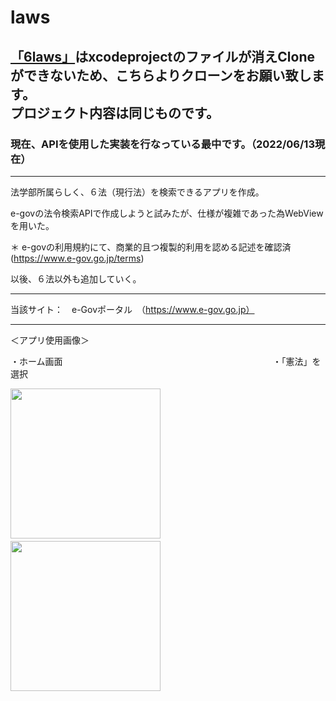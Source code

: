 # laws
  
[「6laws」](https://github.com/reeen-git/6aws)はxcodeprojectのファイルが消えCloneができないため、こちらよりクローンをお願い致します。  
プロジェクト内容は同じものです。  
------------------
### 現在、APIを使用した実装を行なっている最中です。（2022/06/13現在）
  
-------------------------
法学部所属らしく、６法（現行法）を検索できるアプリを作成。
  
e-govの法令検索APIで作成しようと試みたが、仕様が複雑であった為WebViewを用いた。
  
＊ e-govの利用規約にて、商業的且つ複製的利用を認める記述を確認済 (https://www.e-gov.go.jp/terms)

 以後、６法以外も追加していく。
_______________
   
当該サイト：　e-Govポータル　（https://www.e-gov.go.jp）
   
_______________
   
＜アプリ使用画像＞
  
・ホーム画面　　　　　　　　　　　　　　　　　　　　　　　　・「憲法」を選択

  
<img src="https://user-images.githubusercontent.com/94460967/168617382-7eca6eef-004c-468c-b6fd-ffb00b138576.png" width="240px">　　　　　　　　　　　　　　　<img src="https://user-images.githubusercontent.com/94460967/168617398-4e9abb66-062b-4fcb-b3a7-10e009c41a41.png" width="240px">
  
  
